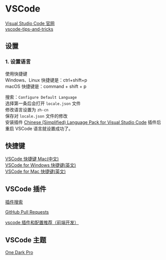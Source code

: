 # VSCode

[Visual Studio Code 官网](https://code.visualstudio.com)  
[vscode-tips-and-tricks](https://github.com/Microsoft/vscode-tips-and-tricks)  

## 设置

### 1. 设置语言

使用快捷键  
Windows、Linux 快捷键是：ctrl+shift+p  
macOS 快捷键是：command + shift + p  

搜索：`Configure Default Language`  
选择第一条后会打开 `locale.json` 文件  
修改语言设置为 `zh-cn`     
保存对 `locale.json` 文件的修改  
安装插件 [Chinese (Simplified) Language Pack for Visual Studio Code](https://marketplace.visualstudio.com/items?itemName=MS-CEINTL.vscode-language-pack-zh-hans) 插件后重启 VSCode 语言就设置成功了。


## 快捷键

[VSCode 快捷键 Mac(中文)](https://www.jianshu.com/p/9f50dfc985e2)  
[VSCode for Windows 快捷键(英文)](https://code.visualstudio.com/shortcuts/keyboard-shortcuts-windows.pdf)  
[VSCode for Mac 快捷键(英文)](https://code.visualstudio.com/shortcuts/keyboard-shortcuts-macos.pdf)


## VSCode 插件

[插件搜索](https://marketplace.visualstudio.com/vscode)  

[GitHub Pull Requests](https://marketplace.visualstudio.com/items?itemName=GitHub.vscode-pull-request-github)  

[vscode 插件和配置推荐（前端开发）](https://github.com/varHarrie/varharrie.github.io/issues/10)  


## VSCode 主题
[One Dark Pro](https://marketplace.visualstudio.com/items?itemName=zhuangtongfa.Material-theme#review-details)  
